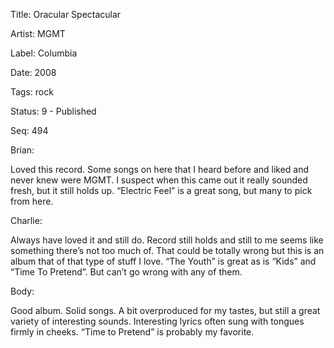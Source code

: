 Title:  Oracular Spectacular

Artist: MGMT

Label:  Columbia

Date:   2008

Tags:   rock

Status: 9 - Published

Seq:    494

Brian: 

Loved this record. Some songs on here that I heard before and liked and never knew were MGMT. I suspect when this came out it really sounded fresh, but it still holds up. “Electric Feel” is a great song, but many to pick from here. 


Charlie: 

Always have loved it and still do. Record still holds and still to me seems like something there’s not too much of. That could be totally wrong but this is an album that of that type of stuff I love. “The Youth” is great as is “Kids” and “Time To Pretend”. But can’t go wrong with any of them.


Body: 

Good album. Solid songs. A bit overproduced for my tastes, but still a great variety of interesting sounds. Interesting lyrics often sung with tongues firmly in cheeks. “Time to Pretend” is probably my favorite. 

